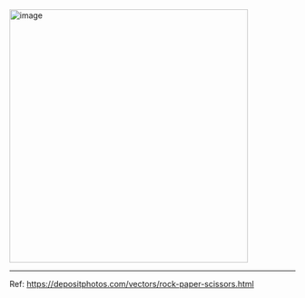 
<img width="420" height="446" alt="image" src="https://github.com/user-attachments/assets/12bb04d3-d876-4971-a7e0-5ecc5c7e996e" />

---

Ref:
https://depositphotos.com/vectors/rock-paper-scissors.html
